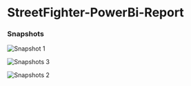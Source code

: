 # StreetFighter-PowerBi-Report

### Snapshots

![Snapshot 1](https://github.com/bhavanachitragar/StreetFighterReport/assets/91766461/4ed1597c-819c-44ff-a993-f51efdcc3de4)

![Snapshots 3](https://github.com/bhavanachitragar/StreetFighterReport/assets/91766461/f34ac00a-55dc-4120-8e7b-33ad592446ac)

![Snapshots 2](https://github.com/bhavanachitragar/StreetFighterReport/assets/91766461/71f5ab33-42d3-4b11-8b84-b47444c6a316)

